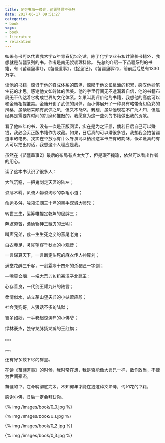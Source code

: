 ```yaml
---
title: 茫茫书海一缕光，苗疆登顶不张狂
date: 2017-06-17 09:51:27
categories:
- book
tags:
- book
- literature
- relaxation
---
```

如果有书可以代表我大学四年青春记忆的话，除了化学专业书和计算机书籍外，我想就是苗疆系列的书。作者是南无袈裟理科佛。
先总的介绍一下苗疆系列的书籍，有《苗疆蛊事1》，《苗疆道事》，《捉蛊记》，《苗疆蛊事2》，前前后后总有1330万字。

 <!-- more -->


读他的书籍，惊讶于他的自成体系的圆满，惊叹于他文如泉涌的积累，感叹他妙笔生花的才思，感谢他文如诗体的优美。他的字里行间无不透漏着自信，他的书籍布局无不传达着它构成世界的文化体系。如果叫我评价他的书籍，我想他的高度可以和金庸相提媲美。金庸开创了武侠的风体，而小佛展开了一种具有略带奇幻色彩的风格，虽读起来颇有武侠之风，但又不尽然。我想，虽然他现在不广为人知，但是经典是需要靠时间的打磨和推敲的。我愿意为这一些列的书籍做出我的贡献。

看了他四年的书，没有一次是正版阅读，实在是为之汗颜，倘若日后自己可以赚钱，我必会买正版书籍作为收藏。如果，日后真的可以赚很多钱，我想我会拍苗疆道事的电影，我实在不放心有什么导演可以拍出这本书应有的韵味，假如说真的有人可以拍出的话，我想这个人理应是我。

虽然在《苗疆蛊事2》最后的布局有点太大了，但是瑕不掩瑜，依然可以看出作者的用心。

读了这本书认识了很多人：

大气沉稳，一把鬼剑走天涯的陆左；

浪荡不羁，风流人物浪淘沙的杂毛小道；

命运多舛，独领江湖三十年的黑手双城大师兄；

转世三生，运筹帷幄定乾坤的屈胖三；

奔波劳苦，逸仙斩神三戬刀的王明；

叫声兄弟，成一生生死之交的燕尾老鬼；

白衣赤足，灵眸望穿千秋水的小观音；

一言谋算天下，一言断定生死的麻衣传人神算刘；

满堂花醉三千客，一剑霜寒十四州的杀猪匠一字剑；

一嘴莫合烟，一把大菜刀的粗豪汉子北疆王；

心存善良，一代剑王耀九州的陆言；

柔情似水，站立茅山望夫归的小姑萧应颜；

社会我狗哥，人狠话不多的陆默；

智多如妖，一手卷起惊涛岸的小佛爷；

绿林豪杰，独守龙脉扬龙威的王红旗；

。。。

。。。

还有好多数不尽的群星。

在读《苗疆道事》的时候，我时常在想，我是否能像大师兄一样，敢作敢当，不愧为世间豪杰。

苗疆的书，在今晚彻底完本，不知何年才能在追这种文如诗，词如花的书籍。


感谢小佛，日后一定会拜访你。

{% img /images/book/0_0.jpg %}

{% img /images/book/0_1.jpg %}

{% img /images/book/0_2.jpg %}

{% img /images/book/0_3.jpg %}
